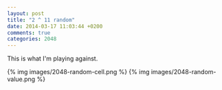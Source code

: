 ```yaml
---
layout: post
title: "2 ^ 11 random"
date: 2014-03-17 11:03:44 +0200
comments: true
categories: 2048
---
```

This is what I'm playing against.

{% img images/2048-random-cell.png %}
{% img images/2048-random-value.png %}

